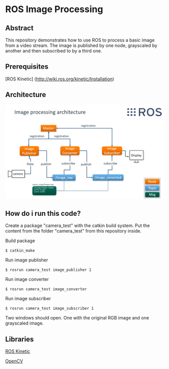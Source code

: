# ROS Image Processing

## Abstract
This repository demonstrates how to use ROS to process a basic image from a video stream. The image is published by one node, grayscaled by another and then subscribed to by a third one.

## Prerequisites
[ROS Kinetic] (http://wiki.ros.org/kinetic/Installation)

## Architecture
<p align="center">
	<img src="img/architecture.png" width="550">
</p>

## How do i run this code?
Create a package "camera_test" with the catkin build system. Put the content from the folder "camera_test" from this repository inside.

Build package
```
$ catkin_make
```

Run image publisher
```
$ rosrun camera_test image_publisher 1
```

Run image converter
```
$ rosrun camera_test image_converter
```

Run image subscriber
```
$ rosrun camera_test image_subscriber 1
```

Two windows should open. One with the original RGB image and one grayscaled image.

## Libraries
[ROS Kinetic](http://wiki.ros.org/kinetic)

[OpenCV](https://opencv.org/)
